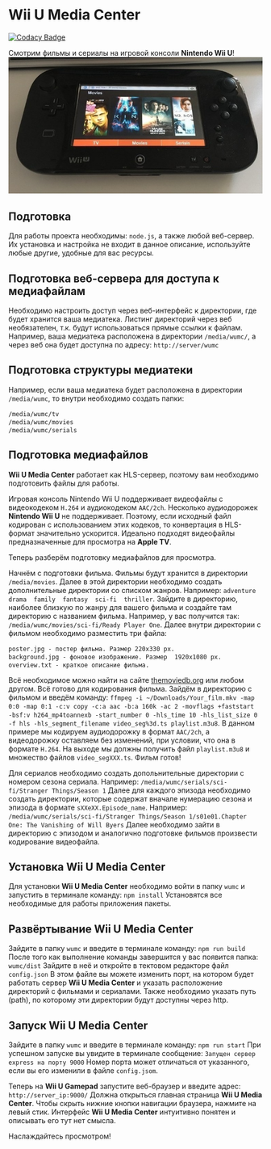 # Wii U Media Center

[![Codacy Badge](https://api.codacy.com/project/badge/Grade/6bbce57a45f444f5906731c6292b1439)](https://app.codacy.com/manual/ivanxp/wumc?utm_source=github.com&utm_medium=referral&utm_content=ivanxpru/wumc&utm_campaign=Badge_Grade_Dashboard)

Смотрим фильмы и сериалы на игровой консоли **Nintendo Wii U**!
![Wii U Gamepad](https://raw.githubusercontent.com/ivanxpru/wumc/master/docs/assets/images/wii_u_gamepad.jpg?1)
## Подготовка

Для работы проекта необходимы: `node.js`, а также любой веб-сервер. Их установка и настройка не входит в данное описание, используйте любые другие, удобные для вас ресурсы.

## Подготовка веб-сервера для доступа к медиафайлам

Необходимо настроить доступ через веб-интерфейс к директории, где будет хранится ваша медиатека. Листинг директорий через веб необязателен, т.к. будут использоваться прямые ссылки к файлам. Например, ваша медиатека расположена в директории `/media/wumc/`, а через веб она будет доступна по адресу: `http://server/wumc`

## Подготовка структуры медиатеки

Например, если ваша медиатека будет расположена в директории `/media/wumc`, то внутри необходимо создать папки:
```
/media/wumc/tv
/media/wumc/movies
/media/wumc/serials
```
## Подготовка медиафайлов

**Wii U Media Center** работает как HLS-сервер, поэтому вам необходимо подготовить файлы для работы. 

Игровая консоль Nintendo Wii U поддерживает видеофайлы с видеокодеком `H.264` и аудиокодеком `AAC/2ch`. Несколько аудиодорожек **Nintendo Wii U** не поддерживает. Поэтому, если исходный файл кодирован с использованием этих кодеков, то конвертация в HLS-формат значительно ускорится. Идеально подходят видеофайлы предназначенные для просмотра на **Apple TV**.

Теперь разберём подготовку медиафайлов для просмотра.

 Начнём с подготовки фильма. Фильмы будут хранится в директории `/media/movies`. Далее в этой директории необходимо создать дополнительные директории со списком жанров. Например: `adventure  drama  family  fantasy  sci-fi  thriller`. Зайдите в директорию, наиболее близкую по жанру для вашего фильма и создайте там директорию с названием фильма. Например, у вас получится так: `/media/wumc/movies/sci-fi/Ready Player One`. Далее внутри директории с фильмом необходимо разместить три файла:
 ```
 poster.jpg - постер фильма. Размер 220x330 px.
 background.jpg - фоновое изображение. Размер  1920x1080 px.
 overview.txt - краткое описание фильма.
 ```
 Всё необходимое можно найти на сайте [themoviedb.org](https://www.themoviedb.org/) или любом другом.
Всё готово для кодирования фильма. Зайдём в директорию с фильмом и введём команду: 
`ffmpeg -i ~/Downloads/Your_film.mkv -map 0:0 -map 0:1 -c:v copy -c:a aac -b:a 160k -ac 2 -movflags +faststart  -bsf:v h264_mp4toannexb -start_number 0 -hls_time 10 -hls_list_size 0 -f hls -hls_segment_filename video_seg%3d.ts playlist.m3u8`.
В данном примере мы кодируем аудиодорожку в формат `AAC/2ch`, а видеодорожку оставляем без изменений, при условии, что она в формате `H.264`.
На выходе мы должны получить файл `playlist.m3u8` и множество файлов `video_segXXX.ts`. Фильм готов!

Для сериалов необходимо создать допольнительные директории с номером сезона сериала. Например:
`/media/wumc/serials/sci-fi/Stranger Things/Season 1`
Далее для каждого эпизода необходимо создать директории, которые содержат вначале нумерацию сезона и эпизода в формате `sXXeXX.Episode_name`. Например:
`/media/wumc/serials/sci-fi/Stranger Things/Season 1/s01e01.Chapter One: The Vanishing of Will Byers`
Далее необходимо зайти в директорию с эпизодом и аналогично подготовке фильмов произвести кодирование видеофайла.

## Установка Wii U Media Center

Для установки **Wii U Media Center** необходимо войти в папку `wumc` и запустить в терминале команду: `npm install` Установятся все необходимые для работы приложения пакеты.

## Развёртывание Wii U Media Center

Зайдите в папку `wumc` и введите в терминале команду:
`npm run build`
После того как выполнение команды завершится у вас появится папка: `wumc/dist` Зайдите в неё и откройте в тектовом редакторе файл `config.json`  В этом файле вы можете изменить порт, на котором будет работать сервер **Wii U Media Center** и указать расположение директорий с фильмами и сериалами. Также необходимо указать путь (path), по которому эти директории будут доступны через http.

## Запуск Wii U Media Center

Зайдите в папку `wumc` и введите в терминале команду:
`npm run start`
При успешном запуске вы увидите в терминале сообщение:
`Запущен сервер express на порту 9000`
Номер порта может отличаться от указанного, если вы его изменили в файле `config.jsom`.

Теперь на **Wii U Gamepad** запустите веб-браузер и введите адрес: `http://server_ip:9000/` Должна открыться главная страница **Wii U Media Center**. Чтобы скрыть нижние кнопки навигации браузера, нажмите на левый стик. Интерфейс **Wii U Media Center** интуитивно понятен и описывать его тут нет смысла.

Наслаждайтесь просмотром!